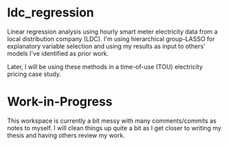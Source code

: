 ldc_regression
==============

Linear regression analysis using hourly smart meter electricity data from a local distribution company (LDC). I'm using hierarchical group-LASSO for explanatory variable selection and using my results as input to others' models I've identified as prior work.

Later, I will be using these methods in a time-of-use (TOU) electricity pricing case study.


Work-in-Progress
================

This workspace is currently a bit messy with many comments/commits as notes to myself. I will clean things up quite a bit as I get closer to writing my thesis and having others review my work.
